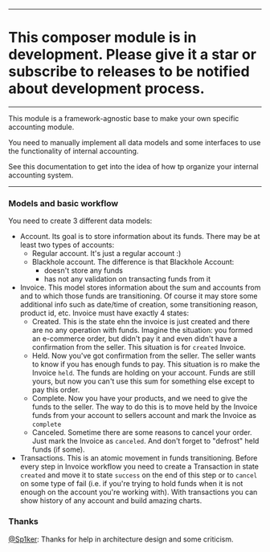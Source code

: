 ----------
# This composer module is in development. Please give it a star or subscribe to releases to be notified about development process.
----------

This module is a framework-agnostic base to make
your own specific accounting module.

You need to manually implement all data models and some interfaces
to use the functionality of internal accounting.

See this documentation to get into the idea of how tp organize
your internal accounting system.

-----------

### Models and basic workflow

You need to create 3 different data models:
- Account. Its goal is to store information about its funds. There may be at least two types of accounts:
    - Regular account. It's just a regular account :)
    - Blackhole account. The difference is that Blackhole Account:
        - doesn't store any funds
        - has not any validation on transacting funds from it
- Invoice. This model stores information about the sum and accounts from and to which those funds are transitioning. Of course it may store some additional info such as date/time of creation, some transitioning reason, product id, etc. Invoice must have exactly 4 states:
    - Created. This is the state ehn the invoice is just created and there are no any operation with funds. Imagine the situation: you formed an e-commerce order, but didn't pay it and even didn't have a confirmation from the seller. This situation is for `created` Invoice.
    - Held. Now you've got confirmation from the seller. The seller wants to know if you has enough funds to pay. This situation is ro make the Invoice `held`. The funds are holding on your account. Funds are still yours, but now you can't use this sum for something else except to pay this order.
    - Complete. Now you have your products, and we need to give the funds to the seller. The way to do this is to move held by the Invoice funds from your account to sellers account and mark the Invoice as `complete`
    - Canceled. Sometime there are some reasons to cancel your order. Just mark the Invoice as `canceled`. And don't forget to "defrost" held funds (if some).
- Transactions. This is an atomic movement in funds transitioning. Before every step in Invoice workflow you need to create a Transaction in state `created` and move it to state `success` on the end of this step or to `cancel` on some type of fail (i.e. if you're trying to hold funds when it is not enough on the account you're working with). With transactions you can show history of any account and build amazing charts.



### Thanks

[@Sp1ker](https://github.com/Sp1ker): Thanks for help in architecture design and some criticism.

